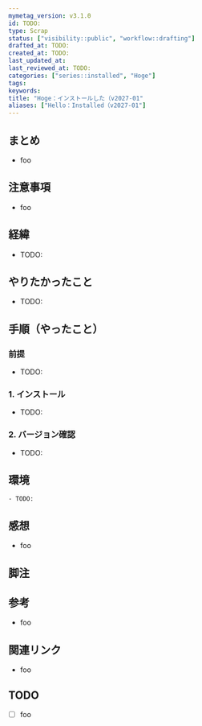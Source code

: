 ```yaml
---
mymetag_version: v3.1.0
id: TODO:
type: Scrap
status: ["visibility::public", "workflow::drafting"]
drafted_at: TODO:
created_at: TODO:
last_updated_at:
last_reviewed_at: TODO:
categories: ["series::installed", "Hoge"]
tags:
keywords:
title: "Hoge：インストールした（v2027-01"
aliases: ["Hello：Installed（v2027-01"]
---
```


## まとめ

- foo

## 注意事項

- foo

## 経緯

- TODO:

## やりたかったこと

- TODO:

## 手順（やったこと）

### 前提

- TODO:

### 1. インストール

- TODO:

### 2. バージョン確認

- TODO:

## 環境

```console
- TODO:
```

## 感想

- foo

## 脚注

[^1]: foobarbaz

## 参考

- foo

## 関連リンク

- foo

## TODO

- [ ] foo
